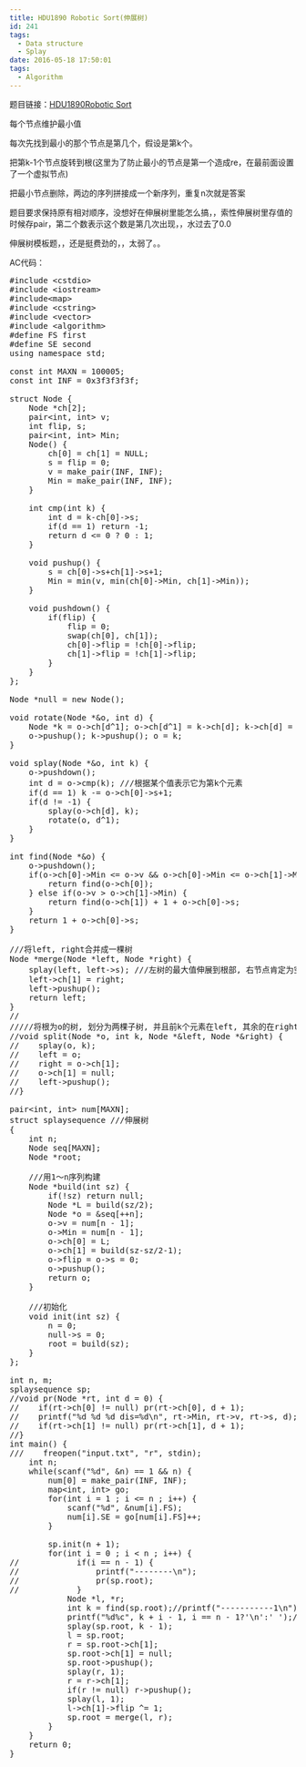 ```yaml
---
title: HDU1890 Robotic Sort(伸展树)
id: 241
tags:
  - Data structure
  - Splay
date: 2016-05-18 17:50:01
tags:
  - Algorithm
---
```


题目链接：[HDU1890Robotic Sort](http://acm.hdu.edu.cn/showproblem.php?pid=1890)

每个节点维护最小值

每次先找到最小的那个节点是第几个，假设是第k个。

把第k-1个节点旋转到根(这里为了防止最小的节点是第一个造成re，在最前面设置了一个虚拟节点)

把最小节点删除，两边的序列拼接成一个新序列，重复n次就是答案

题目要求保持原有相对顺序，没想好在伸展树里能怎么搞，，索性伸展树里存值的时候存pair，第二个数表示这个数是第几次出现，，水过去了0.0

伸展树模板题，，还是挺费劲的，，太弱了。。

AC代码：
<pre class="lang:c++ decode:true ">#include &lt;cstdio&gt;
#include &lt;iostream&gt;
#include&lt;map&gt;
#include &lt;cstring&gt;
#include &lt;vector&gt;
#include &lt;algorithm&gt;
#define FS first
#define SE second
using namespace std;

const int MAXN = 100005;
const int INF = 0x3f3f3f3f;

struct Node {
    Node *ch[2];
    pair&lt;int, int&gt; v;
    int flip, s;
    pair&lt;int, int&gt; Min;
    Node() {
        ch[0] = ch[1] = NULL;
        s = flip = 0;
        v = make_pair(INF, INF);
        Min = make_pair(INF, INF);
    }

    int cmp(int k) {
        int d = k-ch[0]-&gt;s;
        if(d == 1) return -1;
        return d &lt;= 0 ? 0 : 1;
    }

    void pushup() {
        s = ch[0]-&gt;s+ch[1]-&gt;s+1;
        Min = min(v, min(ch[0]-&gt;Min, ch[1]-&gt;Min));
    }

    void pushdown() {
        if(flip) {
            flip = 0;
            swap(ch[0], ch[1]);
            ch[0]-&gt;flip = !ch[0]-&gt;flip;
            ch[1]-&gt;flip = !ch[1]-&gt;flip;
        }
    }
};

Node *null = new Node();

void rotate(Node *&amp;o, int d) {
    Node *k = o-&gt;ch[d^1]; o-&gt;ch[d^1] = k-&gt;ch[d]; k-&gt;ch[d] = o;
    o-&gt;pushup(); k-&gt;pushup(); o = k;
}

void splay(Node *&amp;o, int k) {
    o-&gt;pushdown();
    int d = o-&gt;cmp(k); ///根据某个值表示它为第k个元素
    if(d == 1) k -= o-&gt;ch[0]-&gt;s+1;
    if(d != -1) {
        splay(o-&gt;ch[d], k);
        rotate(o, d^1);
    }
}

int find(Node *&amp;o) {
    o-&gt;pushdown();
    if(o-&gt;ch[0]-&gt;Min &lt;= o-&gt;v &amp;&amp; o-&gt;ch[0]-&gt;Min &lt;= o-&gt;ch[1]-&gt;Min) {
        return find(o-&gt;ch[0]);
    } else if(o-&gt;v &gt; o-&gt;ch[1]-&gt;Min) {
        return find(o-&gt;ch[1]) + 1 + o-&gt;ch[0]-&gt;s;
    }
    return 1 + o-&gt;ch[0]-&gt;s;
}

///将left, right合并成一棵树
Node *merge(Node *left, Node *right) {
    splay(left, left-&gt;s); ///左树的最大值伸展到根部, 右节点肯定为空, 因为它是左树最大.
    left-&gt;ch[1] = right;
    left-&gt;pushup();
    return left;
}
//
/////将根为o的树, 划分为两棵子树, 并且前k个元素在left, 其余的在right
//void split(Node *o, int k, Node *&amp;left, Node *&amp;right) {
//    splay(o, k);
//    left = o;
//    right = o-&gt;ch[1];
//    o-&gt;ch[1] = null;
//    left-&gt;pushup();
//}

pair&lt;int, int&gt; num[MAXN];
struct splaysequence ///伸展树
{
    int n;
    Node seq[MAXN];
    Node *root;

    ///用1～n序列构建
    Node *build(int sz) {
        if(!sz) return null;
        Node *L = build(sz/2);
        Node *o = &amp;seq[++n];
        o-&gt;v = num[n - 1];
        o-&gt;Min = num[n - 1];
        o-&gt;ch[0] = L;
        o-&gt;ch[1] = build(sz-sz/2-1);
        o-&gt;flip = o-&gt;s = 0;
        o-&gt;pushup();
        return o;
    }

    ///初始化
    void init(int sz) {
        n = 0;
        null-&gt;s = 0;
        root = build(sz);
    }
};

int n, m;
splaysequence sp;
//void pr(Node *rt, int d = 0) {
//    if(rt-&gt;ch[0] != null) pr(rt-&gt;ch[0], d + 1);
//    printf("%d %d %d dis=%d\n", rt-&gt;Min, rt-&gt;v, rt-&gt;s, d);
//    if(rt-&gt;ch[1] != null) pr(rt-&gt;ch[1], d + 1);
//}
int main() {
///    freopen("input.txt", "r", stdin);
    int n;
    while(scanf("%d", &amp;n) == 1 &amp;&amp; n) {
        num[0] = make_pair(INF, INF);
        map&lt;int, int&gt; go;
        for(int i = 1 ; i &lt;= n ; i++) {
            scanf("%d", &amp;num[i].FS);
            num[i].SE = go[num[i].FS]++;
        }

        sp.init(n + 1);
        for(int i = 0 ; i &lt; n ; i++) {
//            if(i == n - 1) {
//                printf("--------\n");
//                pr(sp.root);
//            }
            Node *l, *r;
            int k = find(sp.root);//printf("-----------1\n");
            printf("%d%c", k + i - 1, i == n - 1?'\n':' ');//printf("-----------3 %d\n", k);
            splay(sp.root, k - 1);
            l = sp.root;
            r = sp.root-&gt;ch[1];
            sp.root-&gt;ch[1] = null;
            sp.root-&gt;pushup();
            splay(r, 1);
            r = r-&gt;ch[1];
            if(r != null) r-&gt;pushup();
            splay(l, 1);
            l-&gt;ch[1]-&gt;flip ^= 1;
            sp.root = merge(l, r);
        }
    }
    return 0;
}
</pre>
&nbsp;